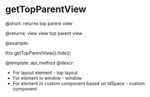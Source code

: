 getTopParentView
=============


@short: returns top parent view
	

@returns:
view	view	top parent view	

@example:

this.getTopParentView().hide();

@template:	api_method
@descr:

- For layout element - top layout
- For element in window - window
- For element in custom component based on IdSpace - custom component
